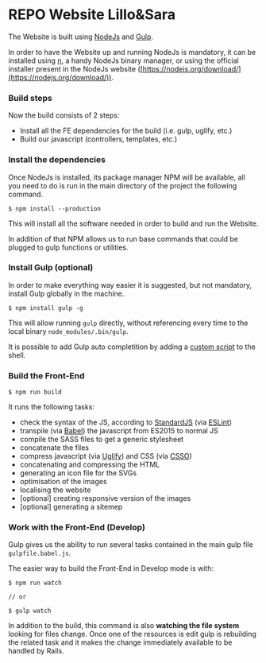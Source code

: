 # REPO Website Lillo&Sara

The Website is built using [NodeJs](https://nodejs.org/) and [Gulp](http://gulpjs.com/).

In order to have the Website up and running NodeJs is mandatory, it can be installed using [n](https://github.com/tj/n), a handy NodeJs binary manager, or using the official installer present in the NodeJs website ([https://nodejs.org/download/](https://nodejs.org/download/)).

### Build steps
Now the build consists of 2 steps:
- Install all the FE dependencies for the build (i.e. gulp, uglify, etc.)
- Build our javascript (controllers, templates, etc.)

### Install the dependencies
Once NodeJs is installed, its package manager NPM will be available, all you need to do is run in the main directory of the project the following command.
```
$ npm install --production
```
This will install all the software needed in order to build and run the Website.

In addition of that NPM allows us to run base commands that could be plugged to gulp functions or utilities.

### Install Gulp (optional)
In order to make everything way easier it is suggested, but not mandatory, install Gulp globally in the machine.
```
$ npm install gulp -g
```
This will allow running `gulp` directly, without referencing every time to the local binary `node_modules/.bin/gulp`.

It is possible to add Gulp auto completition by adding a [custom script](https://github.com/gulpjs/gulp/tree/master/completion) to the shell.

### Build the Front-End
```
$ npm run build
```
It runs the following tasks:
* check the syntax of the JS, according to [StandardJS](http://standardjs.com/) (via [ESLint](http://eslint.org/))
* transpile (via [Babel](https://babeljs.io/)) the javascript from ES2015 to normal JS
* compile the SASS files to get a generic stylesheet
* concatenate the files
* compress javascript (via [Uglify](https://github.com/mishoo/UglifyJS)) and CSS (via [CSSO](https://github.com/css/csso))
* concatenating and compressing the HTML
* generating an icon file for the SVGs
* optimisation of the images
* localising the website
* [optional] creating responsive version of the images
* [optional] generating a sitemep


### Work with the Front-End (Develop)
Gulp gives us the ability to run several tasks contained in the main gulp file `gulpfile.babel.js`.

The easier way to build the Front-End in Develop mode is with:
```
$ npm run watch

// or

$ gulp watch
```

In addition to the build, this command is also **watching the file system** looking for files change. Once one of the resources is edit gulp is rebuilding the related task and it makes the change immediately available to be handled by Rails.
